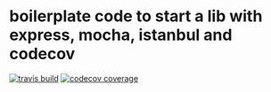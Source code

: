 # boilerplate code to start a lib with express, mocha, istanbul and codecov

[![travis build](https://img.shields.io/travis/igiagante/base_lib_express_es6.svg)](https://travis-ci.org/igiagante/base_lib_express_es6)
[![codecov coverage](https://img.shields.io/codecov/c/github/igiagante/base_lib_express_es6.svg)](https://codecov.io/gh/igiagante/base_lib_express_es6)
